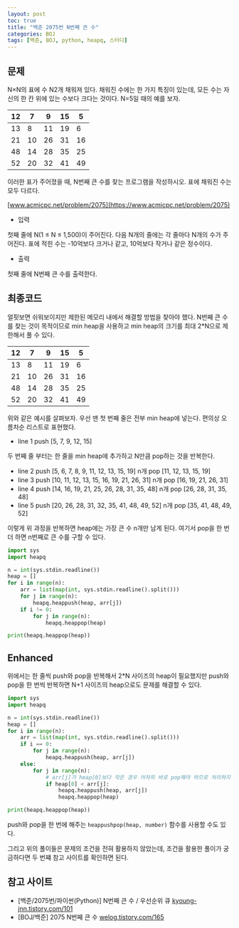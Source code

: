 ```yaml
---
layout: post
toc: true
title: "백준 2075번 N번째 큰 수"
categories: BOJ
tags: [백준, BOJ, python, heapq, 스터디]
---
```


## 문제
N×N의 표에 수 N2개 채워져 있다. 채워진 수에는 한 가지 특징이 있는데, 모든 수는 자신의 한 칸 위에 있는 수보다 크다는 것이다. N=5일 때의 예를 보자.

12|7|9|15|5
--|--|--|--|--
13|8|11|19|6
21|10|26|31|16
48|14|28|35|25
52|20|32|41|49

이러한 표가 주어졌을 때, N번째 큰 수를 찾는 프로그램을 작성하시오. 표에 채워진 수는 모두 다르다.

[www.acmicpc.net/problem/2075](https://www.acmicpc.net/problem/2075)

* 입력

첫째 줄에 N(1 ≤ N ≤ 1,500)이 주어진다. 다음 N개의 줄에는 각 줄마다 N개의 수가 주어진다. 표에 적힌 수는 -10억보다 크거나 같고, 10억보다 작거나 같은 정수이다.

* 출력

첫째 줄에 N번째 큰 수를 출력한다.


## 최종코드

얼핏보면 쉬워보이지만 제한된 메모리 내에서 해결할 방법을 찾아야 했다. N번째 큰 수를 찾는 것이 목적이므로 min heap을 사용하고 min heap의 크기를 최대 2*N으로 제한해서 풀 수 있다.

12|7|9|15|5
--|--|--|--|--
13|8|11|19|6
21|10|26|31|16
48|14|28|35|25
52|20|32|41|49

위와 같은 예시를 살펴보자. 우선 맨 첫 번째 줄은 전부 min heap에 넣는다. 편의상 오름차순 리스트로 표현했다.

- line 1 push [5, 7, 9, 12, 15]

두 번째 줄 부터는 한 줄을 min heap에 추가하고 N만큼 pop하는 것을 반복한다.

- line 2 push [5, 6, 7, 8, 9, 11, 12, 13, 15, 19]
n개 pop [11, 12, 13, 15, 19]
- line 3 push [10, 11, 12, 13, 15, 16, 19, 21, 26, 31]
n개 pop [16, 19, 21, 26, 31]
- line 4 push [14, 16, 19, 21, 25, 26, 28, 31, 35, 48]
n개 pop [26, 28, 31, 35, 48]
- line 5 push [20, 26, 28, 31, 32, 35, 41, 48, 49, 52]
n개 pop [35, 41, 48, 49, 52]

이렇게 위 과정을 반복하면 heap에는 가장 큰 수 n개만 남게 된다. 여기서 pop을 한 번 더 하면 n번째로 큰 수를 구할 수 있다.

```python
import sys
import heapq

n = int(sys.stdin.readline())
heap = []
for i in range(n):
    arr = list(map(int, sys.stdin.readline().split()))
    for j in range(n):
        heapq.heappush(heap, arr[j])
    if i != 0:
        for j in range(n):
            heapq.heappop(heap)

print(heapq.heappop(heap))
```

## Enhanced

위에서는 한 줄씩 push와 pop을 반복해서 2*N 사이즈의 heap이 필요했지만 push와 pop을 한 번씩 반복하면 N+1 사이즈의 heap으로도 문제를 해결할 수 있다.

```Python
import sys
import heapq

n = int(sys.stdin.readline())
heap = []
for i in range(n):
    arr = list(map(int, sys.stdin.readline().split()))
    if i == 0:
        for j in range(n):
            heapq.heappush(heap, arr[j])
    else:
        for j in range(n):
            # arr[j]가 heap[0]보다 작은 경우 어차피 바로 pop해야 하므로 처리하지 않고 넘긴다
            if heap[0] < arr[j]:
                heapq.heappush(heap, arr[j])
                heapq.heappop(heap)

print(heapq.heappop(heap))
```

push와 pop을 한 번에 해주는 `heappushpop(heap, number)` 함수를 사용할 수도 있다.

그리고 위의 풀이들은 문제의 조건을 전혀 활용하지 않았는데, 조건을 활용한 풀이가 궁금하다면 두 번쨰 참고 사이트를 확인하면 된다.

## 참고 사이트

- [백준/2075번/파이썬(Python)] N번째 큰 수 / 우선순위 큐 [kyoung-jnn.tistory.com/101](https://kyoung-jnn.tistory.com/101)
- [BOJ/백준] 2075 N번째 큰 수 [welog.tistory.com/165](https://welog.tistory.com/165)
